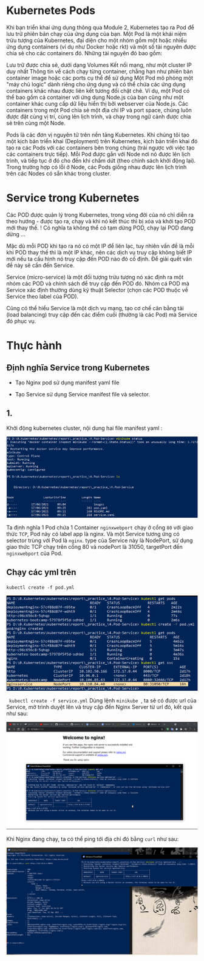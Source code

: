 # Kubernetes Pods
Khi bạn triển khai ứng dụng thông qua Module 2, Kubernetes tạo ra Pod để lưu trữ phiên bản chạy của ứng dụng của bạn. Một Pod là một khái niệm trừu tượng của Kubernetes, đại diện cho một nhóm gồm một hoặc nhiều ứng dụng containers (ví dụ như Docker hoặc rkt) và một số tài nguyên được chia sẻ cho các containers đó. Những tài nguyên đó bao gồm:

Lưu trữ được chia sẻ, dưới dạng Volumes
Kết nối mạng, như một cluster IP duy nhất
Thông tin về cách chạy từng container, chẳng hạn như phiên bản container image hoặc các ports cụ thể để sử dụng
Một Pod mô phỏng một "máy chủ logic" dành riêng cho ứng dụng và có thể chứa các ứng dụng containers khác nhau được liên kết tương đối chặt chẽ. Ví dụ, một Pod có thể bao gồm cả container với ứng dụng Node.js của bạn cũng như một container khác cung cấp dữ liệu hiển thị bởi webserver của Node.js. Các containers trong một Pod chia sẻ một địa chỉ IP và port space, chúng luôn được đặt cùng vị trí, cùng lên lịch trình, và chạy trong ngữ cảnh được chia sẻ trên cùng một Node.

Pods là các đơn vị nguyên tử trên nền tảng Kubernetes. Khi chúng tôi tạo một kịch bản triển khai (Deployment) trên Kubernetes, kịch bản triển khai đó tạo ra các Pods với các containers bên trong chúng (trái ngược với việc tạo các containers trực tiếp). Mỗi Pod được gắn với Node nơi nó được lên lịch trình, và tiếp tục ở đó cho đến khi chấm dứt (theo chính sách khởi động lại). Trong trường hợp có lỗi ở Node, các Pods giống nhau được lên lịch trình trên các Nodes có sẵn khác trong cluster.

# Service trong Kubernetes

Các POD được quản lý trong Kubernetes, trong vòng đời của nó chỉ diễn ra theo hướng - được tạo ra, chạy và khi nó kết thúc thì bị xóa và khởi tạo POD mới thay thế. ! Có nghĩa ta không thể có tạm dừng POD, chạy lại POD đang dừng ...

Mặc dù mỗi POD khi tạo ra nó có một IP để liên lạc, tuy nhiên vấn đề là mỗi khi POD thay thế thì là một IP khác, nên các dịch vụ truy cập không biết IP mới nếu ta cấu hình nó truy cập đến POD nào đó cố định. Để giải quết vấn đề này sẽ cần đến Service.

Service (micro-service) là một đối tượng trừu tượng nó xác định ra một nhóm các POD và chính sách để truy cập đến POD đó. Nhóm cá POD mà Service xác định thường dùng kỹ thuật Selector (chọn các POD thuộc về Service theo label của POD).

Cũng có thể hiểu Service là một dịch vụ mạng, tạo cơ chế cân bằng tải (load balancing) truy cập đến các điểm cuối (thường là các Pod) mà Service đó phục vụ.

# Thực hành

## Định nghĩa Service trong Kubernetes

- Tạo Nginx pod sử dụng manifest yaml file

- Tạo Service sử dụng Service manifest file và selector.

## 1. 
Khởi động kubernetes cluster, nội dung hai file manifest yaml :

![](images/1.png)


Ta định nghĩa 1 Pod chứa 1 Container `nginxwebport` chạy ở cổng `80` với giao thức `TCP`, Pod này có label app là nginx. Và một Service tương ứng có selector trùng với Pod là `nginx`. type của Service này là NodePort, sử dụng giao thức TCP chạy trên cổng 80 và nodePort là 31050, targetPort đến `nginxwebport` của Pod.

## Chạy các yml trên

`kubectl create -f pod.yml`

![](images/2.png)

` kubectl create -f service.yml`
Dùng lệnh `minikube `, ta sẽ có được url của Service, mở trình duyệt lên và truy cập đến Nginx Server từ url đó, kết quả như sau:

![](images/3.png)

Khi Nginx đang chạy, ta có thể ping tới địa chỉ đó bằng `curl` như sau:

![](images/4.png)
